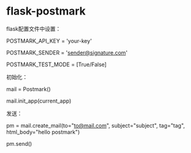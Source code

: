 flask-postmark
==============

flask配置文件中设置：

   POSTMARK_API_KEY    = 'your-key'
   
   POSTMARK_SENDER     = 'sender@signature.com'
   
   POSTMARK_TEST_MODE  = [True/False]
    

初始化：

   mail = Postmark()
   
   mail.init_app(current_app)

发送：

   pm = mail.create_mail(to="to@mail.com", subject="subject", tag="tag", html_body="hello postmark")
   
   pm.send()
  
  
